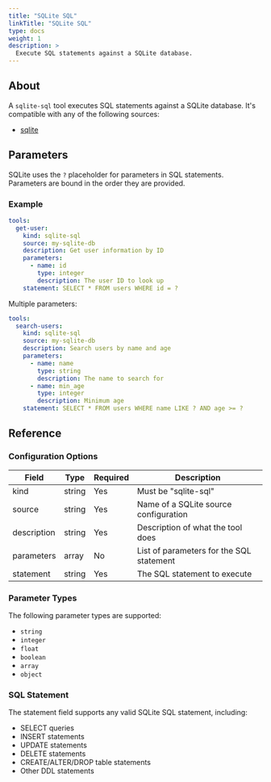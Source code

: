 ```yaml
---
title: "SQLite SQL"
linkTitle: "SQLite SQL"
type: docs
weight: 1
description: >
  Execute SQL statements against a SQLite database.
---
```


## About

A `sqlite-sql` tool executes SQL statements against a SQLite database.
It's compatible with any of the following sources:

- [sqlite](../sources/sqlite.md)

## Parameters

SQLite uses the `?` placeholder for parameters in SQL statements. Parameters are
bound in the order they are provided.

### Example

```yaml
tools:
  get-user:
    kind: sqlite-sql
    source: my-sqlite-db
    description: Get user information by ID
    parameters:
      - name: id
        type: integer
        description: The user ID to look up
    statement: SELECT * FROM users WHERE id = ?
```

Multiple parameters:
```yaml
tools:
  search-users:
    kind: sqlite-sql
    source: my-sqlite-db
    description: Search users by name and age
    parameters:
      - name: name
        type: string
        description: The name to search for
      - name: min_age
        type: integer
        description: Minimum age
    statement: SELECT * FROM users WHERE name LIKE ? AND age >= ?
```

## Reference

### Configuration Options

| Field | Type | Required | Description |
|-------|------|----------|-------------|
| kind | string | Yes | Must be "sqlite-sql" |
| source | string | Yes | Name of a SQLite source configuration |
| description | string | Yes | Description of what the tool does |
| parameters | array | No | List of parameters for the SQL statement |
| statement | string | Yes | The SQL statement to execute |

### Parameter Types

The following parameter types are supported:
- `string`
- `integer`
- `float`
- `boolean`
- `array`
- `object`

### SQL Statement

The statement field supports any valid SQLite SQL statement, including:
- SELECT queries
- INSERT statements
- UPDATE statements
- DELETE statements
- CREATE/ALTER/DROP table statements
- Other DDL statements